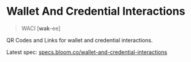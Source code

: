 # Wallet And Credential Interactions

> WACI [__wak__-ee]

QR Codes and Links for wallet and credential interactions.

Latest spec: [specs.bloom.co/wallet-and-credential-interactions](https://specs.bloom.co/wallet-and-credential-interactions/)
